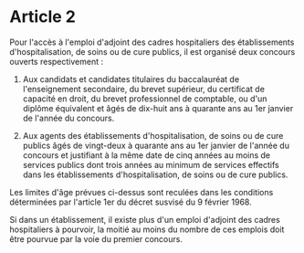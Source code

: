 # Article 2

Pour l'accès à l'emploi d'adjoint des cadres hospitaliers des établissements d'hospitalisation, de soins ou de cure publics, il est organisé deux concours ouverts respectivement :

1) Aux candidats et candidates titulaires du baccalauréat de l'enseignement secondaire, du brevet supérieur, du certificat de capacité en droit, du brevet professionnel de comptable, ou d'un diplôme équivalent et âgés de dix-huit ans à quarante ans au 1er janvier de l'année du concours.

2) Aux agents des établissements d'hospitalisation, de soins ou de cure publics âgés de vingt-deux à quarante ans au 1er janvier de l'année du concours et justifiant à la même date de cinq années au moins de services publics dont trois années au minimum de services effectifs dans les établissements d'hospitalisation, de soins ou de cure publics.

Les limites d'âge prévues ci-dessus sont reculées dans les conditions déterminées par l'article 1er du décret susvisé du 9 février 1968.

Si dans un établissement, il existe plus d'un emploi d'adjoint des cadres hospitaliers à pourvoir, la moitié au moins du nombre de ces emplois doit être pourvue par la voie du premier concours.
